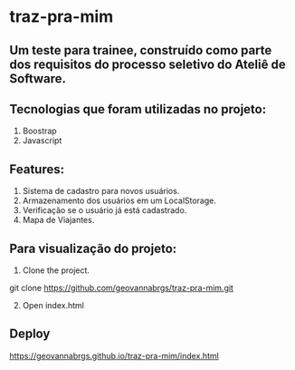 # traz-pra-mim

## Um teste para trainee, construído como parte dos requisitos do processo seletivo do Ateliê de Software.

## Tecnologias que foram utilizadas no projeto:

1. Boostrap 
2. Javascript 

## Features:

1. Sistema de cadastro para novos usuários.
2. Armazenamento dos usuários em um LocalStorage.
3. Verificação se o usuário já está cadastrado.
4. Mapa de Viajantes. 

## Para visualização do projeto:

1. Clone the project.

git clone https://github.com/geovannabrgs/traz-pra-mim.git

2. Open index.html

## Deploy 

https://geovannabrgs.github.io/traz-pra-mim/index.html




